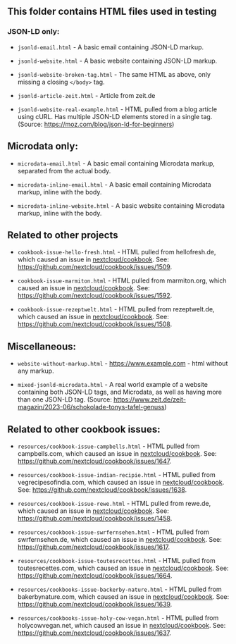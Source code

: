 ## This folder contains HTML files used in testing 

### JSON-LD only:

* `jsonld-email.html` - A basic email containing JSON-LD markup.

* `jsonld-website.html` - A basic website containing JSON-LD markup.

* `jsonld-website-broken-tag.html` - The same HTML as above, only missing a closing `</body>` tag.

* `jsonld-article-zeit.html` - Article from zeit.de

* `jsonld-website-real-example.html` - HTML pulled from a blog article using cURL. Has multiple JSON-LD elements stored in a single tag. (Source: https://moz.com/blog/json-ld-for-beginners)

## Microdata only:

* `microdata-email.html` - A basic email containing Microdata markup, separated from the actual body.

* `microdata-inline-email.html` - A basic email containing Microdata markup, inline with the body.

* `microdata-inline-website.html` - A basic website containing Microdata markup, inline with the body.

##  Related to other projects

* `cookbook-issue-hello-fresh.html` - HTML pulled from hellofresh.de, which caused an issue in [nextcloud/cookbook](https://github.com/nextcloud/cookbook). See: https://github.com/nextcloud/cookbook/issues/1509.

* `cookbook-issue-marmiton.html` - HTML pulled from marmiton.org, which caused an issue in [nextcloud/cookbook](https://github.com/nextcloud/cookbook). See: https://github.com/nextcloud/cookbook/issues/1592.

* `cookbook-issue-rezeptwelt.html` - HTML pulled from rezeptwelt.de, which caused an issue in [nextcloud/cookbook](https://github.com/nextcloud/cookbook). See: https://github.com/nextcloud/cookbook/issues/1508.



## Miscellaneous:

* `website-without-markup.html` - https://www.example.com - html without any markup.

* `mixed-jsonld-microdata.html` - A real world example of a website containing both JSON-LD tags, and Microdata, as well as having more than one JSON-LD tag. (Source: https://www.zeit.de/zeit-magazin/2023-06/schokolade-tonys-tafel-genuss)

##  Related to other cookbook issues:

* `resources/cookbook-issue-campbells.html` - HTML pulled from campbells.com, which caused an issue in [nextcloud/cookbook](https://github.com/nextcloud/cookbook). See: https://github.com/nextcloud/cookbook/issues/1647.

* `resources/cookbook-issue-indian-recipie.html` - HTML pulled from vegrecipesofindia.com, which caused an issue in [nextcloud/cookbook](https://github.com/nextcloud/cookbook). See: https://github.com/nextcloud/cookbook/issues/1638.

* `resources/cookbook-issue-rewe.html` - HTML pulled from rewe.de, which caused an issue in [nextcloud/cookbook](https://github.com/nextcloud/cookbook). See: https://github.com/nextcloud/cookbook/issues/1458.

* `resources/cookbook-issue-swrfernsehen.html` - HTML pulled from swrfernsehen.de, which caused an issue in [nextcloud/cookbook](https://github.com/nextcloud/cookbook). See: https://github.com/nextcloud/cookbook/issues/1617.

* `resources/cookbook-issue-toutesrecettes.html` - HTML pulled from toutesrecettes.com, which caused an issue in [nextcloud/cookbook](https://github.com/nextcloud/cookbook). See: https://github.com/nextcloud/cookbook/issues/1664.

* `resources/cookbooks-issue-backerby-nature.html` - HTML pulled from bakerbynature.com, which caused an issue in [nextcloud/cookbook](https://github.com/nextcloud/cookbook). See: https://github.com/nextcloud/cookbook/issues/1639.

* `resources/cookbooks-issue-holy-cow-vegan.html` - HTML pulled from holycowvegan.net, which caused an issue in [nextcloud/cookbook](https://github.com/nextcloud/cookbook). See: https://github.com/nextcloud/cookbook/issues/1637.